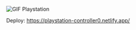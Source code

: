 ![GIF Playstation](https://user-images.githubusercontent.com/115510769/232359959-7b3f7bd7-32da-4532-b9c1-33c45123c90e.gif)

Deploy: https://playstation-controller0.netlify.app/
